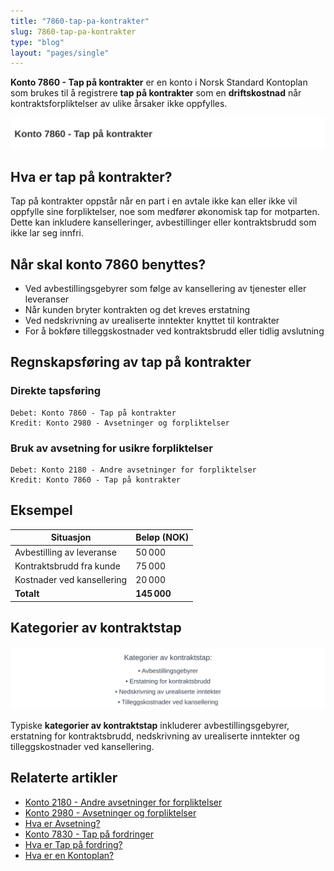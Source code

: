 ```yaml
---
title: "7860-tap-pa-kontrakter"
slug: 7860-tap-pa-kontrakter
type: "blog"
layout: "pages/single"
---
```


**Konto 7860 - Tap på kontrakter** er en konto i Norsk Standard Kontoplan som brukes til å registrere **tap på kontrakter** som en **driftskostnad** når kontraktsforpliktelser av ulike årsaker ikke oppfylles.

![Illustrasjon av konto 7860 tap pa kontrakter](7860-tap-pa-kontrakter-image.svg)

## Hva er tap på kontrakter?

Tap på kontrakter oppstår når en part i en avtale ikke kan eller ikke vil oppfylle sine forpliktelser, noe som medfører økonomisk tap for motparten. Dette kan inkludere kanselleringer, avbestillinger eller kontraktsbrudd som ikke lar seg innfri.

## Når skal konto 7860 benyttes?

* Ved avbestillingsgebyrer som følge av kansellering av tjenester eller leveranser
* Når kunden bryter kontrakten og det kreves erstatning
* Ved nedskrivning av urealiserte inntekter knyttet til kontrakter
* For å bokføre tilleggskostnader ved kontraktsbrudd eller tidlig avslutning

## Regnskapsføring av tap på kontrakter

### Direkte tapsføring

```plaintext
Debet: Konto 7860 - Tap på kontrakter
Kredit: Konto 2980 - Avsetninger og forpliktelser
```

### Bruk av avsetning for usikre forpliktelser

```plaintext
Debet: Konto 2180 - Andre avsetninger for forpliktelser
Kredit: Konto 7860 - Tap på kontrakter
```

## Eksempel

| Situasjon                     | Beløp (NOK) |
|-------------------------------|-------------|
| Avbestilling av leveranse     | 50 000      |
| Kontraktsbrudd fra kunde      | 75 000      |
| Kostnader ved kansellering    | 20 000      |
| **Totalt**                    | **145 000** |

## Kategorier av kontraktstap

![Kategorier av kontraktstap](7860-kategorier-kontrakter.svg)

Typiske **kategorier av kontraktstap** inkluderer avbestillingsgebyrer, erstatning for kontraktsbrudd, nedskrivning av urealiserte inntekter og tilleggskostnader ved kansellering.

## Relaterte artikler

* [Konto 2180 - Andre avsetninger for forpliktelser](/blogs/kontoplan/2180-andre-avsetninger-for-forpliktelser "Konto 2180 - Andre avsetninger for forpliktelser")
* [Konto 2980 - Avsetninger og forpliktelser](/blogs/kontoplan/2980-avsetninger-og-forpliktelser "Konto 2980 - Avsetninger og forpliktelser")
* [Hva er Avsetning?](/blogs/regnskap/avsetning "Hva er Avsetning i Regnskap? Komplett Guide til Avsetninger og Estimater")
* [Konto 7830 - Tap på fordringer](/blogs/kontoplan/7830-tap-pa-fordringer "Konto 7830 - Tap på fordringer")
* [Hva er Tap på fordring?](/blogs/regnskap/tap-pa-fordring "Tap på fordring - regnskapsmessig behandling av fordringer som ikke kan innkreves")
* [Hva er en Kontoplan?](/blogs/regnskap/hva-er-kontoplan "Hva er en Kontoplan? Komplett Guide til Kontoplaner i Norsk Regnskap")
